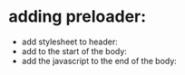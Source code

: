 # adding preloader:
- add stylesheet to header:
    <!-- for the loading circle-->
    <link rel="stylesheet" href="css/preloader/preloader.css">
- add to the start of the body:
    <!-- preloader section -->
    <section class="preloader">
        <div class="sk-circle">
        <div class="sk-circle1 sk-child"></div>
        <div class="sk-circle2 sk-child"></div>
        <div class="sk-circle3 sk-child"></div>
        <div class="sk-circle4 sk-child"></div>
        <div class="sk-circle5 sk-child"></div>
        <div class="sk-circle6 sk-child"></div>
        <div class="sk-circle7 sk-child"></div>
        <div class="sk-circle8 sk-child"></div>
        <div class="sk-circle9 sk-child"></div>
        <div class="sk-circle10 sk-child"></div>
        <div class="sk-circle11 sk-child"></div>
        <div class="sk-circle12 sk-child"></div>
      </div>
    </section>
- add the javascript to the end of the body:
    <!-- Pre Loader js -->
    <script src="js/jquery.js"></script>
    <script src="js/preloader/preloader.js"></script>
